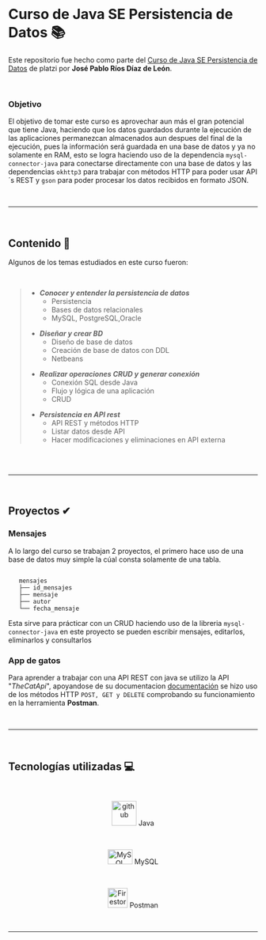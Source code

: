 
</br>

# Curso de Java SE Persistencia de Datos 📚

Este repositorio fue hecho como parte del [Curso de Java SE Persistencia de Datos](https://platzi.com/clases/java-persistencia/ "Curso de Java SE Persistencia de Datos") de platzi por **Jos&eacute; Pablo R&iacute;os D&iacute;az de Le&oacute;n**.

</br>

### Objetivo

El objetivo de tomar este curso es aprovechar aun m&aacute;s el gran potencial que tiene Java, haciendo que los datos guardados durante la ejecuci&oacute;n de las aplicaciones permanezcan almacenados aun despues del final de la ejecuci&oacute;n, pues la informaci&oacute;n ser&aacute; guardada en una base de datos y ya no solamente en RAM, esto se logra haciendo uso de la dependencia `mysql-connector-java` para conectarse directamente con una base de datos y las dependencias `okhttp3` para trabajar con m&eacute;todos HTTP para poder usar API´s REST y `gson` para poder procesar los datos recibidos en formato JSON.

</br>

------------

</br>

## Contenido 🧾
Algunos de los temas estudiados en este curso fueron:

</br>

>* ***Conocer y entender la persistencia de datos***
>   * Persistencia
>   * Bases de datos relacionales
>   * MySQL, PostgreSQL,Oracle
> <p></p>
> 
>* ***Diseñar y crear BD***
>   * Diseño de base de datos
>   * Creaci&oacute;n de base de datos con DDL
>   * Netbeans
> <p></p>
> 
>* ***Realizar operaciones CRUD y generar conexi&oacute;n***
>   * Conexi&oacute;n SQL desde Java
>   * Flujo y l&oacute;gica de una aplicaci&oacute;n
>   * CRUD
> <p></p>
>
>* ***Persistencia en API rest***
>   * API REST y m&eacute;todos HTTP
>   * Listar datos desde API
>   * Hacer modificaciones y eliminaciones en API externa
> <p> </p>
>


</br>
</br>

----

</br>


## Proyectos ✔

### Mensajes
A lo largo del curso se trabajan 2 proyectos, el primero hace uso de una base de datos muy simple la c&uacute;al consta solamente de una tabla. 
 ```

    mensajes
    ├── id_mensajes  
    ├── mensaje
    ├── autor
    └── fecha_mensaje

```
Esta sirve para pr&aacute;cticar con un CRUD haciendo uso de la libreria `mysql-connector-java` en este proyecto se pueden escribir mensajes, editarlos, eliminarlos y consultarlos

### App de gatos

Para aprender a trabajar con una API REST con java se utilizo la API "_TheCatApi_", apoyandose de su documentacion [documentaci&oacute;n](https://docs.thecatapi.com/ "documentaci&oacute;n the cat api") se hizo uso de los m&eacute;todos HTTP `POST, GET y DELETE` comprobando su funcionamiento en la herramienta **Postman**.


</br>

----

</br>


## Tecnolog&iacute;as utilizadas 💻

</br>

<div align="center">

<img src="https://tinycode.hk/wp-content/uploads/2015/01/java-logo-png-300x300.png" width="50px" height="50px"  alt="github" title="java"/> Java 

</br>

<img src="https://logodownload.org/wp-content/uploads/2016/10/mysql-logo.png" width="50px" height="30px" alt="MySQL" title="MySQL"/> MySQL

</br>

<img src="https://build.rubrik.com/wp-content/uploads/2020/04/postman-logo.png" width="40px" height="40px" alt="Firestore" title="Firestore"/> Postman

</div>

</br>

-----


